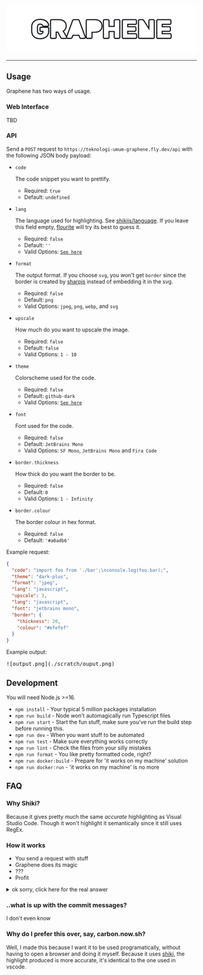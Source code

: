 [shiki-link]: https://shiki.matsu.io
[shiki-lang-link]: https://github.com/shikijs/shiki/blob/main/docs/languages.md
[shiki-theme-link]: https://github.com/shikijs/shiki/blob/main/docs/themes.md#all-themes
[flourite-link]: https://github.com/teknologi-umum/flourite
[sharp-link]: https://github.com/lovell/sharp

<kbd>

![logo.png](./scratch/logo.png)

</kbd>

---

## Usage

Graphene has two ways of usage.

### Web Interface

TBD

### API

Send a `POST` request to `https://teknologi-umum-graphene.fly.dev/api` with the following JSON body payload:

- `code`

  The code snippet you want to prettify.
  - Required: `true`
  - Default: `undefined`

- `lang`

  The language used for highlighting. See [shikijs/language][shiki-lang-link]. If you leave this field empty, [flourite][flourite-link] will try its best to guess it.
  - Required: `false`
  - Default: `''`
  - Valid Options: [`See here`][shiki-lang-link]

- `format`

  The output format. If you choose `svg`, you won't get `border` since the border is created by [sharpjs][sharp-link] instead of embedding it in the svg.
  - Required: `false`
  - Default: `png`
  - Valid Options: `jpeg`, `png`, `webp`, and `svg`

- `upscale`

  How much do you want to upscale the image.
  - Required: `false`
  - Default: `false`
  - Valid Options: `1 - 10`

- `theme`

  Colorscheme used for the code.
  - Required: `false`
  - Default: `github-dark`
  - Valid Options: [`See here`][shiki-theme-link]


- `font`

  Font used for the code.
  - Required: `false`
  - Default: `JetBrains Mono`
  - Valid Options: `SF Mono`, `JetBrains Mono` and `Fira Code`

- `border.thickness`

  How thick do you want the border to be.
  - Required: `false`
  - Default: `0`
  - Valid Options: `1 - Infinity`

- `border.colour`

  The border colour in hex format.
  - Required: `false`
  - Default: `'#a0adb6'`

Example request:

```json
{
  "code": "import foo from './bar';\nconsole.log(foo.bar);",
  "theme": "dark-plus",
  "format": "jpeg",
  "lang": "javascript",
  "upscale": 3,
  "lang": "javascript",
  "font": "jetbrains mono",
  "border": {
    "thickness": 20,
    "colour": "#efefef"
  }
}
```

Example output:

<kbd>
![output.png](./scratch/ouput.png)
</kbd>

## Development

You will need Node.js >=16.

- `npm install` - Your typical 5 million packages installation
- `npm run build` - Node won't automagically run Typescript files
- `npm run start` - Start the fun stuff, make sure you've run the build step before running this.
- `npm run dev` - When you want stuff to be automated
- `npm run test` - Make sure everything works correctly
- `npm run lint` - Check the files from your silly mistakes
- `npm run format` - You like pretty formatted code, right?
- `npm run docker:build` - Prepare for 'it works on my machine' solution
- `npm run docker:run` - 'it works on my machine' is no more

## FAQ
### Why Shiki?
Because it gives pretty much the same *accurate* highlighting as Visual Studio Code. Though it won't highlight it semantically since it still uses RegEx.

### How it works
- You send a request with stuff
- Graphene does its magic
- ???
- Profit

<details>

<summary>ok sorry, click here for the real answer</summary>

- You send a POST request with a JSON body containing [valid options](#api)
- It will Highlight the code using Shiki and apply some options
- Then, render the result to svg using [custom svg renderer](./src/logic/svgRenderer.ts) which is a heavily modified version of the [original svg renderer](https://github.com/shikijs/shiki/tree/main/packages/renderer-svg)
- Apply border, upscale, and convert to the desired output format using [sharpjs][sharp-link]
- Send it back to you

</details>

### ..what is up with the commit messages?
I don't even know

### Why do I prefer this over, say, carbon.now.sh?
Well, I made this because I want it to be used programatically, without having to open a browser and doing it myself.
Because it uses [shiki][shiki-link], the highlight produced is more accurate, it's identical to the one used in vscode.
